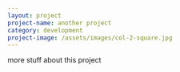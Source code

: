 ```yaml
---
layout: project
project-name: another project
category: development
project-image: /assets/images/col-2-square.jpg
---
```

more stuff about this project
